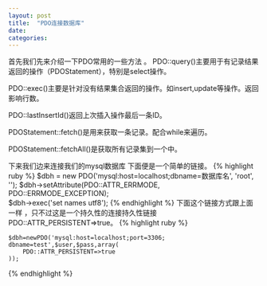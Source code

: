 ```yaml
---
layout: post
title:  "PDO连接数据库"
date:   
categories: 
---
```


首先我们先来介绍一下PDO常用的一些方法 。
PDO::query()主要用于有记录结果返回的操作（PDOStatement），特别是select操作。

PDO::exec()主要是针对没有结果集合返回的操作。如insert,update等操作。返回影响行数。

PDO::lastInsertId()返回上次插入操作最后一条ID。

PDOStatement::fetch()是用来获取一条记录。配合while来遍历。

PDOStatement::fetchAll()是获取所有记录集到一个中。

下来我们边来连接我们的mysql数据库 下面便是一个简单的链接。 
{% highlight ruby %}
  $dbh = new PDO('mysql:host=localhost;dbname=数据库名', 'root', ''); 
  $dbh->setAttribute(PDO::ATTR_ERRMODE, PDO::ERRMODE_EXCEPTION);  
  $dbh->exec('set names utf8'); 
{% endhighlight %}
下面这个链接方式跟上面一样 ，只不过这是一个持久性的连接持久性链接PDO::ATTR_PERSISTENT=>true。
{% highlight ruby %}
   
    $dbh=newPDO('mysql:host=localhost;port=3306; dbname=test',$user,$pass,array(
        PDO::ATTR_PERSISTENT=>true
    ));
 
{% endhighlight %}



[jekyll-docs]: http://jekyllrb.com/docs/home
[jekyll-gh]:   https://github.com/jekyll/jekyll
[jekyll-talk]: https://talk.jekyllrb.com/

